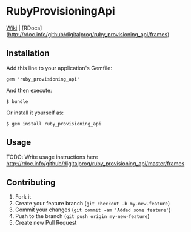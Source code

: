 # RubyProvisioningApi

[Wiki](https://github.com/digitalprog/ruby_provisioning_api/wiki) | [RDocs] (http://rdoc.info/github/digitalprog/ruby_provisioning_api/frames)


## Installation

Add this line to your application's Gemfile:

    gem 'ruby_provisioning_api'

And then execute:

    $ bundle

Or install it yourself as:

    $ gem install ruby_provisioning_api

## Usage

TODO: Write usage instructions here
http://rdoc.info/github/digitalprog/ruby_provisioning_api/master/frames

## Contributing

1. Fork it
2. Create your feature branch (`git checkout -b my-new-feature`)
3. Commit your changes (`git commit -am 'Added some feature'`)
4. Push to the branch (`git push origin my-new-feature`)
5. Create new Pull Request
